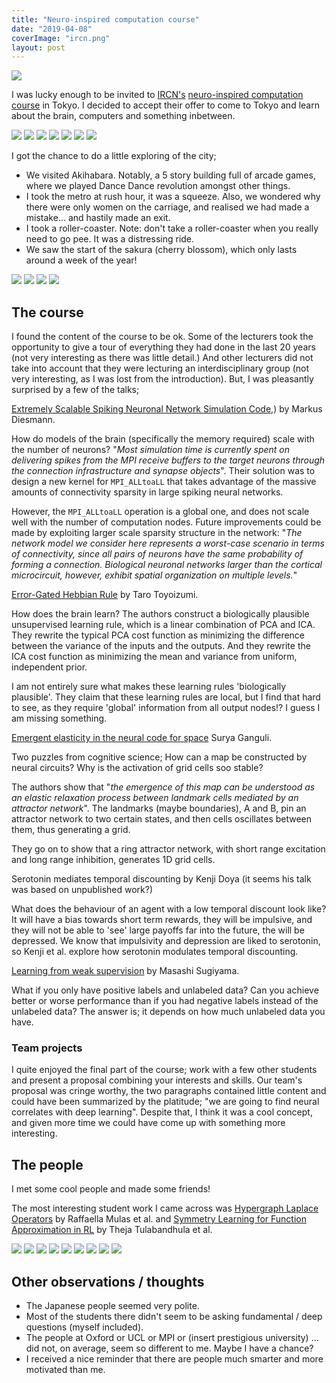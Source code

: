 ```yaml
---
title: "Neuro-inspired computation course"
date: "2019-04-08"
coverImage: "ircn.png"
layout: post
---
```


![]({{site.baseurl}}/images/{{page.coverImage}})

I was lucky enough to be invited to [IRCN's](https://ircn.jp/en/) [neuro-inspired computation course](https://ircn.jp/en/neuro_inspired) in Tokyo. I decided to accept their offer to come to Tokyo and learn about the brain, computers and something inbetween.

![]({{site.baseurl}}/images/20190324_071842.jpg)
![]({{site.baseurl}}/images/20190324_072835.jpg)
![]({{site.baseurl}}/images/20190324_090703.jpg)
![]({{site.baseurl}}/images/20190324_090741.jpg)
![]({{site.baseurl}}/images/20190324_092225.jpg)
![]({{site.baseurl}}/images/20190324_091757.jpg)
![]({{site.baseurl}}/images/20190324_091420.jpg)

I got the chance to do a little exploring of the city;

- We visited Akihabara. Notably, a 5 story building full of arcade games, where we played Dance Dance revolution amongst other things.
- I took the metro at rush hour, it was a squeeze. Also, we wondered why there were only women on the carriage, and realised we had made a mistake... and hastily made an exit.
- I took a roller-coaster. Note: don't take a roller-coaster when you really need to go pee. It was a distressing ride.
- We saw the start of the sakura (cherry blossom), which only lasts around a week of the year!

![]({{site.baseurl}}/images/20190321_210234.jpg)
![]({{site.baseurl}}/images/20190321_202935.jpg)
![]({{site.baseurl}}/images/20190322_214449.jpg)
![]({{site.baseurl}}/images/20190322_184410.jpg)

## The course

I found the content of the course to be ok. Some of the lecturers took the opportunity to give a tour of everything they had done in the last 20 years (not very interesting as there was little detail.) And other lecturers did not take into account that they were lecturing an interdisciplinary group (not very interesting, as I was lost from the introduction). But, I was pleasantly surprised by a few of the talks;

[Extremely Scalable Spiking Neuronal Network Simulation Code](https://www.frontiersin.org/articles/10.3389/fninf.2018.00002/full?utm_source=G-BLO&utm_medium=WEXT&utm_campaign=ECO_FNINF_20180302_exascale-brain),) by Markus Diesmann.

How do models of the brain (specifically the memory required) scale with the number of neurons? "_Most simulation time is currently spent on delivering spikes from the MPI receive buffers to the target neurons through the connection infrastructure and synapse objects_". Their solution was to design a new kernel for `MPI_ALLtoaLL` that takes advantage of the massive amounts of connectivity sparsity in large spiking neural networks.

However, the `MPI_ALLtoaLL` operation is a global one, and does not scale well with the number of computation nodes. Future improvements could be made by exploiting larger scale sparsity structure in the network: "_The network model we consider here represents a worst-case scenario in terms of connectivity, since all pairs of neurons have the same probability of forming a connection. Biological neuronal networks larger than the cortical microcircuit, however, exhibit spatial organization on multiple levels._"

[Error-Gated Hebbian Rule](https://www.nature.com/articles/s41598-018-20082-0) by Taro Toyoizumi.

How does the brain learn? The authors construct a biologically plausible unsupervised learning rule, which is a linear combination of PCA and ICA. They rewrite the typical PCA cost function as minimizing the difference between the variance of the inputs and the outputs. And they rewrite the ICA cost function as minimizing the mean and variance from uniform, independent prior.

I am not entirely sure what makes these learning rules 'biologically plausible'. They claim that these learning rules are local, but I find that hard to see, as they require 'global' information from all output nodes!? I guess I am missing something.

[Emergent elasticity in the neural code for space](https://www.biorxiv.org/content/biorxiv/early/2018/05/21/326793.full.pdf) Surya Ganguli.

Two puzzles from cognitive science; How can a map be constructed by neural circuits? Why is the activation of grid cells soo stable?

The authors show that "_the emergence of this map can be understood as an elastic relaxation process between landmark cells mediated by an attractor network_". The landmarks (maybe boundaries), A and B, pin an attractor network to two certain states, and then cells oscillates between them, thus generating a grid.

They go on to show that a ring attractor network, with short range excitation and long range inhibition, generates 1D grid cells.

Serotonin mediates temporal discounting by Kenji Doya (it seems his talk was based on unpublished work?)

What does the behaviour of an agent with a low temporal discount look like? It will have a bias towards short term rewards, they will be impulsive, and they will not be able to 'see' large payoffs far into the future, the will be depressed. We know that impulsivity and depression are liked to serotonin, so Kenji et al. explore how serotonin modulates temporal discounting.

[Learning from weak supervision](https://arxiv.org/abs/1810.00846) by Masashi Sugiyama.

What if you only have positive labels and unlabeled data? Can you achieve better or worse performance than if you had negative labels instead of the unlabeled data? The answer is; it depends on how much unlabeled data you have.

### Team projects

I quite enjoyed the final part of the course; work with a few other students and present a proposal combining your interests and skills. Our team's proposal was cringe worthy, the two paragraphs contained little content and could have been summarized by the platitude; "we are going to find neural correlates with deep learning". Despite that, I think it was a cool concept, and given more time we could have come up with something more interesting.

## The people

I met some cool people and made some friends!

The most interesting student work I came across was [Hypergraph Laplace Operators](https://arxiv.org/abs/1804.01474) by Raffaella Mulas et al. and [Symmetry Learning for Function Approximation in RL](https://arxiv.org/abs/1706.02999) by Theja Tulabandhula et al.

![]({{site.baseurl}}/images/20190324_153643.jpg)
![]({{site.baseurl}}/images/20190324_153557.jpg)
![]({{site.baseurl}}/images/20190324_172305.jpg)
![]({{site.baseurl}}/images/20190324_180347.jpg)
![]({{site.baseurl}}/images/20190324_154841.jpg)
![]({{site.baseurl}}/images/20190324_174923.jpg)
![]({{site.baseurl}}/images/20190325_093704.jpg)
![]({{site.baseurl}}/images/20190325_104249.jpg)
![]({{site.baseurl}}/images/20190325_093410.jpg)

## Other observations / thoughts

- The Japanese people seemed very polite.
- Most of the students there didn't seem to be asking fundamental / deep questions (myself included).
- The people at Oxford or UCL or MPI or (insert prestigious university) ... did not, on average, seem so different to me. Maybe I have a chance?
- I received a nice reminder that there are people much smarter and more motivated than me.
